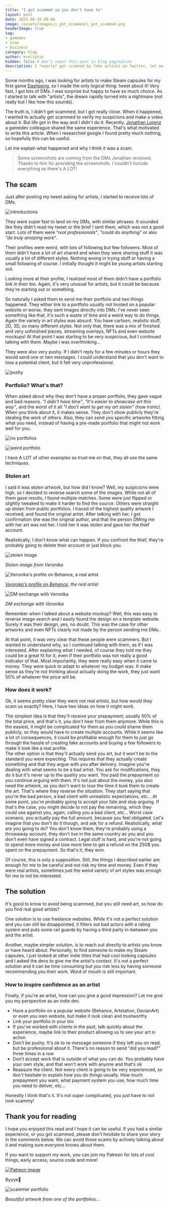 ```yaml
---
title: "I got scammed so you don't have to"
layout: post
date: 2023-08-10 08:00
image: /assets/images/i_got_scammed/i_got_scammed.png
headerImage: true
tag:
- gamedev
- scam
- business
category: blog
author: mreliptik
hidden: false # don't count this post in blog pagination
description: I *nearly* got scammed by fake artists on Twitter, let me tell you what happened.
---
```


Some months ago, I was looking for artists to make Steam capsules for my first game [Dashpong](https://s.team/a/1729250/), so I made the only logical thing: tweet about it! Very fast, I got lots of DMs. I was surprise but happy to have so much choice. As I started to talk with "artists", the dream rapidly turned into a nightmare (not really but I like how this sounds).

The truth is, I didn't get scammed, but I got really close. When it happened, I wanted to actually get scammed to verify my suspicions and make a video about it. But life got in the way and I didn't do it. Recently, [Jonathan Lorenz](https://twitter.com/PPLorux) a gamedev colleague shared the same experience. That's what motivated to write this article. When I researched google I found pretty much nothing, so hopefully this can be useful.

Let me explain what happened and why I think it was a scam.

> Some screenshots are coming from the DMs Jonathan received. Thanks to him for providing the screenshots. I couldn't include everything as there's A LOT!

## The scam

Just after posting my tweet asking for artists, I started to receive lots of DMs.

![introductions][intro]

They were super fast to land on my DMs, with similar phrases. It sounded like they didn't read my tweet or the brief I sent them, which was not a good start. Lots of them were *"real professionals"*, *"could do anything"* or also *"do truly amazing work"*.

Their profiles were weird, with lots of following but few followers. Most of them didn't have a lot of art shared and when they were sharing stuff it was usually a lot of different styles. Nothing wrong in trying stuff or having a small following of course. I initially thought it might be young artists starting out.

Looking more at their profile, I realized most of them didn't have a portfolio link in their bio. Again, it's very unusual for artists, but it could be because they're starting out or something.

So naturally I asked them to send me their portfolio and two things happened. They either link to a portfolio usually not hosted on a popular website or worse, they sent images directly into DMs. I've never seen something like that, it's such a waste of time and a weird way to do things. Again the variety in art styles was absurd. You have cartoon, realistic stuff, 2D, 3D, so many different styles. Not only that, there was a mix of finished and very unfinished pieces, streaming overlays, NFTs and even website mockups! At that point I was starting to be very suspicious, but I continued talking with them. Maybe I was overthinking...

They were also very pushy. If I didn't reply for a few minutes or hours they would send one or two messages. I could understand that you don't want to lose a potential client, but it felt very unprofessional.

![pushy][pushy]

### Portfolio? What's that?

When asked about why they don't have a proper portfolio, they gave vague and bad reasons. *"I didn't have time"*, *"It's easier to showcase art this way"*, and the worst of it all *"I don't want to get my art stolen"* (how ironic).
When you think about it, it makes sense. They don't show publicly they're stealing the work of others. Also, they can send you specific artworks fitting what you need, instead of having a pre-made portfolio that might not work well for you.

![no portfolios][no_portfolios]

![weird portfolio][portfolio]

I have A LOT of other examples so trust me on that, they all use the same techniques.

### Stolen art

I said it was stolen artwork, but how did I know? Well, my suspicions were high, so I decided to reverse search some of the images. While not all of them gave results, I found multiple matches. Some were just flipped or slightly tweaked to make it harder to find the source. Others were straight up stolen from public portfolios. I traced of the highest quality artwork I received, and found the original artist. After talking with her, I got confirmation she was the original author, and that the person DMing me with her art was not her. I told her it was stolen and gave her the thief account.   

Realistically, I don't know what can happen. If you confront the thief, they're probably going to delete their account or just block you.

![stolen image][stolen]

*Stolen image from Veronika*

![Veronika's profile on Behance, a real artist][real_artist]

*[Veronika's profile on Behance](https://www.behance.net/veronikaaoki), the real artist*

![DM exchange with Veronika][veronika_dm]

*DM exchange with Veronika*

Remember when I talked about a website mockup? Well, this was easy to reverse image search and I easily found the design on a template website. Surely it was their design, yes, no doubt. This was the case for other artworks and even NFTs clearly not made by the person sending me DMs..

At that point, it was very clear that these people were scammers. But I wanted to understand why, so I continued talking with them, as if I was interested. After explaining what I needed, of course they told me they could be a great fit for it, even if their portfolio was not really a good indicator of that. Most importantly, they were really easy when it came to money. They were quick to adapt to whatever my budget was. It make sense as they're not thinking about actually doing the work, they just want 50% of whatever the price will be.

### How does it work?

Ok, it seems pretty clear they were not real artists, but how would they scam us exactly? Here, I have two ideas on how it might work.

The simplest idea is that they'll receive your prepayment, usually 50% of the total price, and that's it, you don't hear from them anymore. While this is the easiest, it might be complicated for them as you could shame them publicly, so they would have to create multiple accounts. While it seems like a lot of consequences, it could be profitable enough for them to just go through the hassle of creating fake accounts and buying a few followers to make it look like a real profile.   
The other option is that they'll actually send you art, but it won't be to the standard you were expecting. This requires that they actually create something and that they argue with you after delivery. Imagine you're dealing with what seems to be a bad artist. You ask for modifications, they do it but it's never up to the quality you want. You paid the prepayment so you continue arguing with them. It's not just about the money, you also need the artwork, as you don't want to lose the time it took them to create the art. That's where they reverse the situation. They start saying that you're the bad person, a bad client with unrealistic expectations, etc... At some point, you're probably going to accept your fate and stop arguing. If that's the case, you might decide to not pay the remaining, which they could use against you, again, calling you a bad client, etc... Worst case scenario, you actually pay the full amount, because you feel obligated. Let's imagine that you don't do it though, and ask for a refund. Realistically, what are you going to do? You don't know them, they're probably using a throwaway account, they don't live in the same country as you and you don't even have signed a contract. Legal stuff is hard, and you're not going to spend more money and lose more time to get a refund on the 250$ you spent on the prepayment. So that's it, they won.

Of course, this is only a supposition. Still, the things I described earlier are enough for me to be careful and not risk my time and money. Even if they were real artists, sometimes just the weird variety of art styles was  enough for me to not be interested.

## The solution

It's good to know to avoid being scammed, but you still need art, so how do you find real good artists?

One solution is to use freelance websites. While it's not a perfect solution and you can still be disappointed, it filters out bad actors with a rating system and puts some rail guards by having a third party in-between you and the artist.

Another, maybe simpler solution, is to reach out directly to artists you know or have heard about. Personally, to find someone to make my Steam capsules, I just looked at other indie titles that had cool looking capsules and I asked the devs to give me the artist's contact. It's not a perfect solution and it can be time consuming but you risk less by having someone recommending you their work. Word of mouth is still important.

### How to inspire confidence as an artist

Finally, if you're an artist, how can you give a good impression? Let me give you my perspective as an indie dev.

- Have a portfolio on a popular website (Behance, Artstation, DevianArt) or even you own website, but make it look clean and trustworthy
- Link your portfolio in your bio
- If you've worked with clients in the past, talk quickly about the experience, maybe link to their product allowing us to see your art in action
- Don't be pushy. It's ok to re-message someone if they left you on read, but be professional about it. There's no reason to send "did you read?" three times in a row
- Don't accept work that is outside of what you can do. You probably have your own style, and that won't work with anyone and that's ok
- Reassure the client. Not every client is going to be very experienced, so don't hesitate to explain how you do things usually. How much prepayment you want, what payment system you use, how much time you need to deliver, etc...

Honestly I think that's it. It's not super complicated, you just have to not look scammy!

## Thank you for reading

I hope you enjoyed this read and I hope it can be useful. If you had a similar experience, or you got scammed, please don't hesitate to share your story in the comments below. We can avoid those scams by actively talking about it and making sure everyone knows about them.

If you want to support my work, you can join my Patreon for lots of cool things, early access, source code and more!

[![Patreon image][patreon]](https://patreon.com/mreliptik)

Byyye👋

![scammer portfolio][scammer_portfolio]

*Beautiful artwork from one of the portfolios...*

[intro]: /assets/images/i_got_scammed/intro.jpg
[no_portfolios]: /assets/images/i_got_scammed/no_portfolios.jpg
[portfolio]: /assets/images/i_got_scammed/portfolio.gif
[pushy]: /assets/images/i_got_scammed/pushy.jpg
[real_artist]: /assets/images/i_got_scammed/real_artist.jpg
[scammer_portfolio]: /assets/images/i_got_scammed/scammer_A_portfolio.jpg
[stolen]: /assets/images/i_got_scammed/stolen.png
[veronika_dm]: /assets/images/i_got_scammed/veronika_dm.jpg
[patreon]: /assets/images/become_patreon.png
